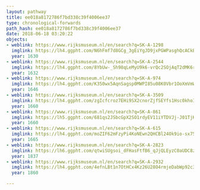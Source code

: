```yaml
---
layout: pathway
title: ee018a8172786f7bd338c39f4006ee37
type: chronological-forwards
path_hash: ee018a8172786f7bd338c39f4006ee37
date: 2018-06-18 03:20:22
objects:
- weblink: https://www.rijksmuseum.nl/en/search?q=SK-A-1298
  imglink: https://lh4.ggpht.com/N6hFmf7d8GCg_3gEiYgJD9jxPGWPasghQcACkBqEKrzb4kdP7tbDi42DXQS8xUru658690bgK2pe5-m7otl_jxWly5g=s200
  year: 1630
- weblink: https://www.rijksmuseum.nl/en/search?q=SK-A-2544
  imglink: https://lh4.ggpht.com/8YbUw-_Sh98qLeMyU9k6-vrQc2SOjAqT2dMK6rKhRDaScmvKBVktZdJCSf39gWguBeKLHaG9nwir9wfHUeGUjpwtn_pU=s200
  year: 1632
- weblink: https://www.rijksmuseum.nl/en/search?q=SK-A-974
  imglink: https://lh4.ggpht.com/K350wx5AqnSagsp0MWPI85u08K0Vbr1OoXmVmWgpyBuxKh8aoVdHpKWzZWIsit5bkW433uKV2S2UaoITjf7P923E1NM=s200
  year: 1646
- weblink: https://www.rijksmuseum.nl/en/search?q=SK-A-3509
  imglink: https://lh4.ggpht.com/zgIcfcroz7EHi9SX2cnorZjfSEYfs1Hsc0khoIhbUSgp7SGgBRBPeW7Igy39Gd8y6RlGvMDWpu3jkdQmp_tl2Qe50Q=s200
  year: 1660
- weblink: https://www.rijksmuseum.nl/en/search?q=SK-A-861
  imglink: https://lh5.ggpht.com/681qs2JSbcGpX2SO1rdyEV11iYTDVJj-J01TjKLyohADIqcfOCpHACrKgtsjcBzz55nYhtaUSq9Po3N-cJMIE8UPO2k=s200
  year: 1660
- weblink: https://www.rijksmuseum.nl/en/search?q=SK-A-615
  imglink: https://lh4.ggpht.com/moZIF62mFzyPi4KoNEwn2QHCBl24Ok9io-sx75r5btSSNhethlpPNpMwnenSdbYVVENaqgZIrY5Y4PxPahlQjoLBdQ=s200
  year: 1665
- weblink: https://www.rijksmuseum.nl/en/search?q=SK-A-2823
  imglink: https://lh6.ggpht.com/qtwiSUgsoi_dFHasFtfB6_qJjQLEyzC0aUDC8zgJl-o6Dh_3SMzba2eEGlyJ-C9SonjuEgcJpiJsPt0gqaLUF6TaPl8c=s200
  year: 1837
- weblink: https://www.rijksmuseum.nl/en/search?q=SK-A-2932
  imglink: https://lh4.ggpht.com/4efnLBt1n7OtHCx4Kz26U28O4rmjeDabWp92c3ay2HNIDvGaBXMkKXKiWDf2XCFxAnwZg5I0i-j6AVJQroxRDeYv82g=s200
  year: 1860

---
```

